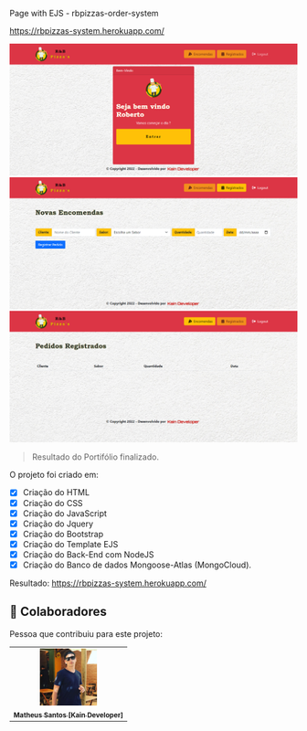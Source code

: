 Page with EJS - rbpizzas-order-system <br>

https://rbpizzas-system.herokuapp.com/

<img src="./public/img/login-img.PNG" alt="Página home(principal)"> 
<img src="./public/img/encomendas-img.PNG" alt="Página de criação de encomendas"> 
<img src="./public/img/registrados-img.PNG" alt="Página de todos os registros de encomendas realizadas"> 

> Resultado do Portifólio finalizado.

O projeto foi criado em:

- [x] Criação do HTML
- [x] Criação do CSS
- [x] Criação do JavaScript
- [x] Criação do Jquery
- [x] Criação do Bootstrap
- [x] Criação do Template EJS
- [x] Criação do Back-End com NodeJS
- [x] Criação do Banco de dados Mongoose-Atlas (MongoCloud).

Resultado: https://rbpizzas-system.herokuapp.com/

## 🤝 Colaboradores

Pessoa que contribuiu para este projeto:

<table>
  <tr>
    <td align="center">
      <a href="https://kain-prog.github.io/kain">
        <img src="./public/img/kain perfil 2 branco azul.jpeg" width="100px;" alt="Foto Kain"/><br>
        <sub>
          <b>Matheus Santos [Kain Developer]</b>
        </sub>
      </a>
    </td>
   </tr>
</table>

